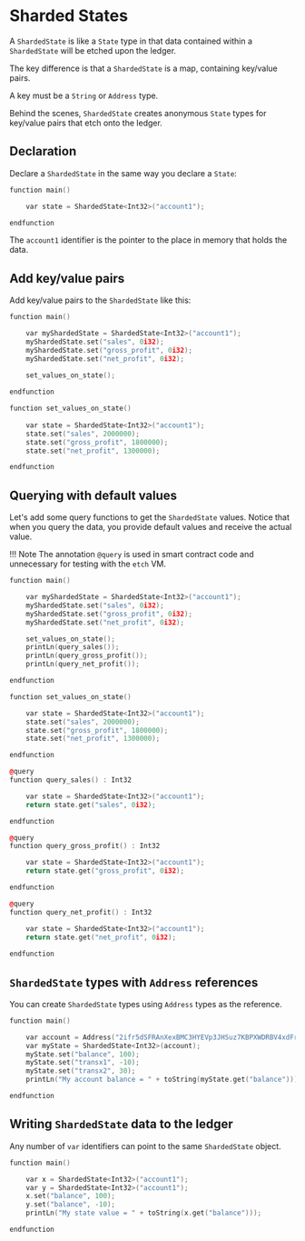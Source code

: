 <h1>Sharded States</h1>

A `ShardedState` is like a `State` type in that data contained within a `ShardedState` will be etched upon the ledger.

The key difference is that a `ShardedState` is a map, containing key/value pairs. 

A key must be a `String` or `Address` type.

Behind the scenes, `ShardedState` creates anonymous `State` types for key/value pairs that etch onto the ledger.

## Declaration

Declare a `ShardedState` in the same way you declare a `State`: 

``` c++
function main()

    var state = ShardedState<Int32>("account1");

endfunction
```

The `account1` identifier is the pointer to the place in memory that holds the data. 


## Add key/value pairs

Add key/value pairs to the `ShardedState` like this:

``` c++
function main()

    var myShardedState = ShardedState<Int32>("account1");
    myShardedState.set("sales", 0i32);
    myShardedState.set("gross_profit", 0i32);
    myShardedState.set("net_profit", 0i32);
    
    set_values_on_state();

endfunction

function set_values_on_state()
      
    var state = ShardedState<Int32>("account1");
    state.set("sales", 2000000);
    state.set("gross_profit", 1800000);
    state.set("net_profit", 1300000);

endfunction
```

## Querying with default values

Let's add some query functions to get the `ShardedState` values. Notice that when you query the data, you provide default values and receive the actual value.

!!! Note
    The annotation `@query` is used in smart contract code and unnecessary for testing with the `etch` VM.

``` c++
function main()

    var myShardedState = ShardedState<Int32>("account1");
    myShardedState.set("sales", 0i32);
    myShardedState.set("gross_profit", 0i32);
    myShardedState.set("net_profit", 0i32);

    set_values_on_state();
    printLn(query_sales());
    printLn(query_gross_profit());
    printLn(query_net_profit());

endfunction

function set_values_on_state()

    var state = ShardedState<Int32>("account1");
    state.set("sales", 2000000);
    state.set("gross_profit", 1800000);
    state.set("net_profit", 1300000);

endfunction

@query
function query_sales() : Int32

    var state = ShardedState<Int32>("account1");
    return state.get("sales", 0i32);

endfunction

@query
function query_gross_profit() : Int32

    var state = ShardedState<Int32>("account1");
    return state.get("gross_profit", 0i32);

endfunction

@query
function query_net_profit() : Int32

    var state = ShardedState<Int32>("account1");
    return state.get("net_profit", 0i32);
    
endfunction
```

## `ShardedState` types with `Address` references

You can create `ShardedState` types using `Address` types as the reference.

``` c++
function main()

    var account = Address("2ifr5dSFRAnXexBMC3HYEVp3JHSuz7KBPXWDRBV4xdFrqGy6R9");
    var myState = ShardedState<Int32>(account);
    myState.set("balance", 100);
    myState.set("transx1", -10);
    myState.set("transx2", 30);
    printLn("My account balance = " + toString(myState.get("balance")));

endfunction
```

## Writing `ShardedState` data to the ledger

Any number of `var` identifiers can point to the same `ShardedState` object.

``` c++
function main()

    var x = ShardedState<Int32>("account1");
    var y = ShardedState<Int32>("account1");
    x.set("balance", 100);
    y.set("balance", -10);
    printLn("My state value = " + toString(x.get("balance")));

endfunction
```




<br/>


